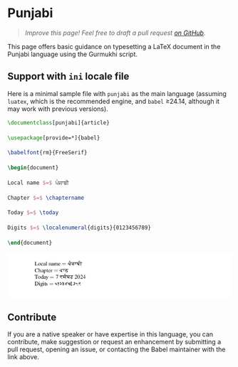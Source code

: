 # Punjabi

<blockquote>
  <p><em>Improve this page! Feel free to draft a pull request <a href="https://github.com/latex3/babel/tree/docs/docs">on GitHub</a>.</em></p>
</blockquote>

This page offers basic guidance on typesetting a LaTeX document in the
Punjabi language using the Gurmukhi script.

## Support with `ini` locale file

Here is a minimal sample file with `punjabi` as the main language
(assuming `luatex`, which is the recommended engine, and `babel` ≥24.14,
although it may work with previous versions).

```tex
\documentclass[punjabi]{article}

\usepackage[provide=*]{babel}

\babelfont{rm}{FreeSerif}

\begin{document}

Local name $=$ ਪੰਜਾਬੀ

Chapter $=$ \chaptername

Today $=$ \today

Digits $=$ \localenumeral{digits}{0123456789}

\end{document}
```

![](../media/locale-punjabi.png)

## Contribute

If you are a native speaker or have expertise in this language, you can
contribute, make suggestion or request an enhancement by submitting a
pull request, opening an issue, or contacting the Babel maintainer with
the link above.